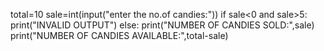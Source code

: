 total=10
sale=int(input("enter the no.of candies:"))
if sale<0 and sale>5:
    print("INVALID OUTPUT")
else:
    print("NUMBER OF CANDIES SOLD:",sale)
    print("NUMBER OF CANDIES AVAILABLE:",total-sale)
